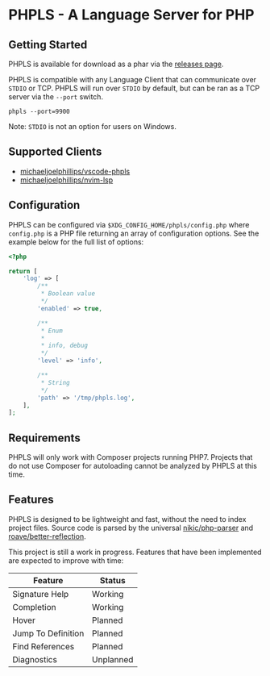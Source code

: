 # PHPLS - A Language Server for PHP

## Getting Started

PHPLS is available for download as a phar via the [releases
page](https://github.com/michaeljoelphillips/phpls/releases).

PHPLS is compatible with any Language Client that can communicate over `STDIO`
or TCP.  PHPLS will run over `STDIO` by default, but can be ran as a TCP server
via the `--port` switch.

```
phpls --port=9900
```

Note: `STDIO` is not an option for users on Windows.

## Supported Clients

* [michaeljoelphillips/vscode-phpls](michaeljoelphillips/vscode-phpls)
* [michaeljoelphillips/nvim-lsp](https://github.com/michaeljoelphillips/nvim-lsp)

## Configuration

PHPLS can be configured via `$XDG_CONFIG_HOME/phpls/config.php` where
`config.php` is a PHP file returning an array of configuration options.  See
the example below for the full list of options:

```php
<?php

return [
    'log' => [
        /**
         * Boolean value
         */
        'enabled' => true,

        /**
         * Enum
         *
         * info, debug
         */
        'level' => 'info',

        /**
         * String
         */
        'path' => '/tmp/phpls.log',
    ],
];
```

## Requirements

PHPLS will only work with Composer projects running PHP7.  Projects that do not
use Composer for autoloading cannot be analyzed by PHPLS at this time.

## Features

PHPLS is designed to be lightweight and fast, without the need to index project
files.  Source code is parsed by the universal
[nikic/php-parser](https://github.com/nikic/php-parser) and
[roave/better-reflection](https://github.com/roave/better-reflection).

This project is still a work in progress.  Features that have been implemented
are expected to improve with time:

| Feature            | Status       |
|--------------------|------------- |
| Signature Help     | Working      |
| Completion         | Working      |
| Hover              | Planned      |
| Jump To Definition | Planned      |
| Find References    | Planned      |
| Diagnostics        | Unplanned    |
